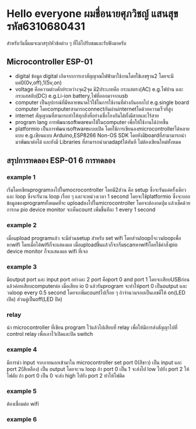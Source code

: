 # Hello everyone ผมชื่อนายศุภวิชญ์ แสนสุข รหัส6310680431
สำหรับวันนี้ผมจะมาสรุปหัวข้อต่าง ๆ ที่ได้ไปรับชมและรับฟังมาครับ

## Microcontroller ESP-01
- digital ข้อมูล digital เกิดจากการเอาสัญญาณไฟฟ้ามาใช้งานโดยใช้เลขฐาน2 โดยจะมีแค่0(0v,off),1(5v,on) 
- voltage คือความต่างศักย์ระหว่างจุด2จุด มี2ประเภทคือ กระแสตรง(AC) e.g.ไฟบ้าน และ กระแสสลับ(DC) e.g.Li-ion battery,ไฟที่ออกมาจากusb
- computer เป็นอุปกรณ์ที่มีหลายขนาดไว้ใช้ในการใช้งานที่ต่างกันออกไป e.g.single board computer โดยcomputerสามารถconnectกันผ่านinternetไดด้วยความเร็วที่สูง
- internet สัญญาณที่สามารถทำให้ทุกสิ่งที่อย่างเชื่อโยงกันได้ทั้งมีสายและไร้สาย
- program lang การพัฒนาsoftwareมาใช้ในcomputer เพื่อให้ใช้งานได้ง่ายขึ้น
- platformio เป็นการพัฒนาsoftwareแบบเปิด โดยใช้การเขียนลงmicrocontrollerได้หลายแบบ e.g.เขียนแบบ Arduino,ESP8266 Non-OS SDK โดยยังมีboardที่สามามารถนำมาพัฒนาต่อได้ และยังมี Libraries ที่สามารถนำมาadaptได้ทันที ไม่ต้องเขียนใหม่ทั้งหมด

## สรุปการทดลอง ESP-01 6 การทดลอง
### example 1  
เริ่มโดยเขียนprogramลงไปในmocrocontroller โดยมี2ส่วน คือ setup ซึ่งจะรันแค่ครั้งเดียว และ loop ซึ่งจะรันวน loop เรื่อย ๆ และจะหน่วงเวลา 1 second โดยจะใช้platformio ซึ่งจะบอกข้อมูลของprogramทั้งหมดที่จะ uploadลงไปในmicrocontroller โดยจะต้องกดปุ่ม แล้วเช็คด้วยการกด pio device monitor จะเห็นcount เพิ่มขึ้นทีละ 1 every 1 second
### example 2
เมื่อupload programแล้ว จะมีส่วนsetup สำหรับ set wifi โดยส่วนloopก็จะวนloopเพื่อหาwifi โดยเมื่อได้wifiก็จะแสดงผล เมื่อuploadขึ้นแล้วก็จะเริ่มscanหาwifiโดยใช้คำสั่งpio device monitor ก็จะแสดงผล wifi ที่เจอ
### example 3
มีoutput port และ input port อย่างละ 2 port คือport 0 and port 1 โดยจะเสียบUSBก่อนแล้วค่อยเสียบcomputerต่อ เมื่อเสียบ io 0 แล้วรันprogram จะทำให้port 0 เป็นoutput และวนloop every 0.5 second โดยจะเพิ่มcountไปเรื่อย ๆ ถ้าจำนวนรอบเป็นเลขคี่ให้ on(LED เปิด) ส่วนคู่เป็นoff(LED ปิด)
### relay
นำ microcontroller ที่เขียน program ไว้แล้วไปเสียบที่ relay เพื่อให้มีการส่งสัญญาไปที่ control relay เพื่อเอาไว้เปิดและปิด switch
### example 4
มีการนำ input จากภายนอกเข้ามาใน microcontroller set port 0(สีขาว) เป็น input และ port 2(สีเหลือง) เป็น output โดยจะวน loop ถ้า port 0 เป็น 1 จะส่งไป low ไปยัง port 2 ให้ไฟดับ ถ้า port 0 เป็น 0 จะส่ง high ไปยัง port 2 ทำให้ไฟติด
### example 5
ต้องเชื่อมต่อ wifi 
### example 6

